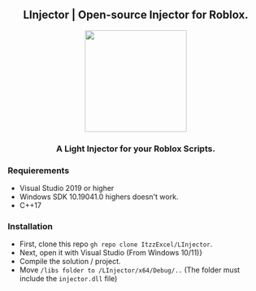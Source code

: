 <h2 align="center">LInjector | Open-source Injector for Roblox.</h1>
<p align="center">
  <img src="https://user-images.githubusercontent.com/98148217/221378180-ff9b6117-27a7-4e30-8c10-4ad02d140a24.png" height="200px" width="200px">
  </p>
<h3 align="center">A Light Injector for your Roblox Scripts.</h3>

### Requierements
- Visual Studio 2019 or higher 
- Windows SDK 10.19041.0 highers doesn't work.
- C++17

### Installation
- First, clone this repo `gh repo clone ItzzExcel/LInjector`.
- Next, open it with Visual Studio (From Windows 10/11)}
- Compile the solution / project.
- Move `/libs folder to /LInjector/x64/Debug/..` (The folder must include the `injector.dll` file) 
